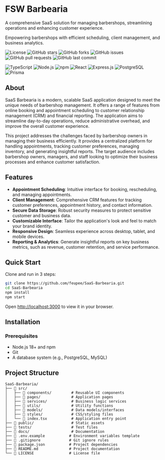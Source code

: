 # FSW Barbearia

A comprehensive SaaS solution for managing barbershops, streamlining operations and enhancing customer experience.

Empowering barbershops with efficient scheduling, client management, and business analytics.

![License](https://img.shields.io/github/license/feupee/SaaS-Barbearia)
![GitHub stars](https://img.shields.io/github/stars/feupee/SaaS-Barbearia?style=social)
![GitHub forks](https://img.shields.io/github/forks/feupee/SaaS-Barbearia?style=social)
![GitHub issues](https://img.shields.io/github/issues/feupee/SaaS-Barbearia)
![GitHub pull requests](https://img.shields.io/github/issues-pr/feupee/SaaS-Barbearia)
![GitHub last commit](https://img.shields.io/github/last-commit/feupee/SaaS-Barbearia)

![TypeScript](https://img.shields.io/badge/typescript-%23007ACC.svg?style=for-the-badge&logo=typescript&logoColor=white)
![Node.js](https://img.shields.io/badge/node.js-%2343853D.svg?style=for-the-badge&logo=node.js&logoColor=white)
![npm](https://img.shields.io/badge/npm-%23CB3837.svg?style=for-the-badge&logo=npm&logoColor=white)
![React](https://img.shields.io/badge/react-%2320232a.svg?style=for-the-badge&logo=react&logoColor=%2361DAFB)
![Express.js](https://img.shields.io/badge/express.js-%23404d59.svg?style=for-the-badge&logo=express&logoColor=%2361DAFB)
![PostgreSQL](https://img.shields.io/badge/postgresql-%23336791.svg?style=for-the-badge&logo=postgresql&logoColor=white)
![Prisma](https://img.shields.io/badge/prisma-%232D3748.svg?style=for-the-badge&logo=prisma&logoColor=white)

## About

SaaS Barbearia is a modern, scalable SaaS application designed to meet the unique needs of barbershop management. It offers a range of features from online booking and appointment scheduling to customer relationship management (CRM) and financial reporting. The application aims to streamline day-to-day operations, reduce administrative overhead, and improve the overall customer experience.

This project addresses the challenges faced by barbershop owners in managing their business efficiently. It provides a centralized platform for handling appointments, tracking customer preferences, managing inventory, and generating insightful reports. The target audience includes barbershop owners, managers, and staff looking to optimize their business processes and enhance customer satisfaction.

## Features

- **Appointment Scheduling**: Intuitive interface for booking, rescheduling, and managing appointments.
- **Client Management**: Comprehensive CRM features for tracking customer preferences, appointment history, and contact information.
- **Secure Data Storage**: Robust security measures to protect sensitive customer and business data.
- **Customizable Interface**: Tailor the application's look and feel to match your brand identity.
- **Responsive Design**: Seamless experience across desktop, tablet, and mobile devices.
- **Reporting & Analytics**: Generate insightful reports on key business metrics, such as revenue, customer retention, and service performance.

## Quick Start

Clone and run in 3 steps:

```bash
git clone https://github.com/feupee/SaaS-Barbearia.git
cd SaaS-Barbearia
npm install
npm start
```

Open [http://localhost:3000](http://localhost:3000) to view it in your browser.

## Installation

### Prerequisites
- Node.js 18+ and npm
- Git
- A database system (e.g., PostgreSQL, MySQL)


## Project Structure

```
SaaS-Barbearia/
├── 📁 src/
│   ├── 📁 components/         # Reusable UI components
│   ├── 📁 pages/              # Application pages
│   ├── 📁 services/           # Business logic services
│   ├── 📁 utils/              # Utility functions
│   ├── 📁 models/             # Data models/interfaces
│   ├── 📁 styles/             # CSS/styling files
│   └── 📄 index.tsx           # Application entry point
├── 📁 public/                 # Static assets
├── 📁 tests/                  # Test files
├── 📁 docs/                   # Documentation
├── 📄 .env.example           # Environment variables template
├── 📄 .gitignore             # Git ignore rules
├── 📄 package.json           # Project dependencies
├── 📄 README.md              # Project documentation
└── 📄 LICENSE                # License file
```
